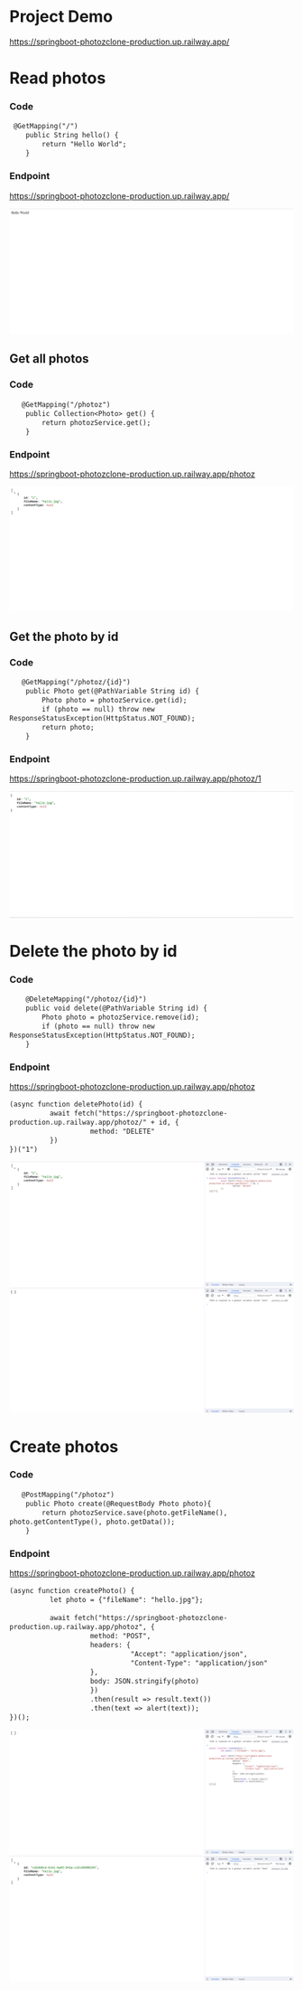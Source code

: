 # Project Demo

https://springboot-photozclone-production.up.railway.app/

# Read photos

### Code

```
 @GetMapping("/")
    public String hello() {
        return "Hello World";
    }
```

### Endpoint

https://springboot-photozclone-production.up.railway.app/

![Alt text](image.png)

## Get all photos

### Code

```
   @GetMapping("/photoz")
    public Collection<Photo> get() {
        return photozService.get();
    }
```

### Endpoint

https://springboot-photozclone-production.up.railway.app/photoz

![Alt text](image-1.png)

## Get the photo by id

### Code

```
   @GetMapping("/photoz/{id}")
    public Photo get(@PathVariable String id) {
        Photo photo = photozService.get(id);
        if (photo == null) throw new ResponseStatusException(HttpStatus.NOT_FOUND);
        return photo;
    }
```

### Endpoint

https://springboot-photozclone-production.up.railway.app/photoz/1

![Alt text](image-2.png)

# Delete the photo by id

### Code

```
    @DeleteMapping("/photoz/{id}")
    public void delete(@PathVariable String id) {
        Photo photo = photozService.remove(id);
        if (photo == null) throw new ResponseStatusException(HttpStatus.NOT_FOUND);
    }
```

### Endpoint

https://springboot-photozclone-production.up.railway.app/photoz

```
(async function deletePhoto(id) {
          await fetch("https://springboot-photozclone-production.up.railway.app/photoz/" + id, {
                    method: "DELETE"
          })
})("1")
```

![Alt text](image-3.png)
![Alt text](image-4.png)

# Create photos

### Code

```
   @PostMapping("/photoz")
    public Photo create(@RequestBody Photo photo){
        return photozService.save(photo.getFileName(), photo.getContentType(), photo.getData());
    }
```

### Endpoint

https://springboot-photozclone-production.up.railway.app/photoz

```
(async function createPhoto() {
          let photo = {"fileName": "hello.jpg"};

          await fetch("https://springboot-photozclone-production.up.railway.app/photoz", {
                    method: "POST",
                    headers: {
                              "Accept": "application/json",
                              "Content-Type": "application/json"
                    },
                    body: JSON.stringify(photo)
                    })
                    .then(result => result.text())
                    .then(text => alert(text));
})();
```

![Alt text](image-5.png)
![Alt text](image-6.png)
